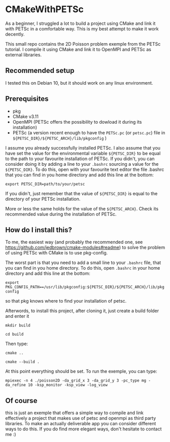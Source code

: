 # CMakeWithPETSc
As a beginner, I struggled a lot to build a project using CMake and link it with PETSc in a comfortable way. This is my best attempt to make it work decently.

This small repo contains the 2D Poisson problem exemple from the PETSc tutorial. I compile it using CMake and link it to OpenMPI and PETSc as external libraries.

## Recommended setup
I tested this on Debian 10, but it should work on any linux environment.

## Prerequisites
* pkg
* CMake v3.11
* OpenMPI (PETSc offers the possibility to dowload it during its installation)
* PETSc (a version recent enough to have the `PETSc.pc` (or `petsc.pc`) file in `${PETSC_DIR}/${PETSC_ARCH}/lib/pkgconfig` )

I assume you already successfully installed PETSc. I also assume that you have set the value for the environmental variable `${PETSC_DIR}` to be equal to the path to your favourite installation of PETSc. If you didn't, you can consider doing it by adding a line to your `.bashrc` sourcing a value for the `${PETSC_DIR}`. To do this, open with your favourite text editor the file .bashrc that you can find in you home directory and add this line at the bottom:

`export PETSC_DIR=path/to/your/petsc`

If you didn't, just remember that the value of `${PETSC_DIR}` is equal to the directory of your PETSc installation.

More or less the same holds for the value of the `${PETSC_ARCH}`. Check its recommended value during the installation of PETSc.

## How do I install this?
To me, the easiest way (and probably the recommended one, see https://github.com/jedbrown/cmake-modules#readme) to solve the problem of using PETSc with CMake is to use pkg-config.

The worst part is that you need to add a small line to your `.bashrc` file, that you can find in you home directory. To do this, open `.bashrc` in your home directory and add this line at the bottom:

`export PKG_CONFIG_PATH==/usr/lib/pkgconfig:${PETSC_DIR}/${PETSC_ARCH}/lib/pkgconfig`

so that pkg knows where to find your installation of petsc.

Afterwords, to install this project, after cloning it, just create a build folder and enter it

`mkdir build`

`cd build`

Then type:

`cmake ..`

`cmake --build .`

At this point everything should be set. To run the exemple, you can type:

`mpiexec -n 4 ./poisson2D -da_grid_x 3 -da_grid_y 3 -pc_type mg -da_refine 10 -ksp_monitor -ksp_view -log_view`

## Of course
this is just an exemple that offers a simple way to compile and link effectively a project that makes use of petsc and openmpi as third party libraries. To make an actually deliverable app you can consider different ways to do this. If you do find more elegant ways, don't hesitate to contact me :)
